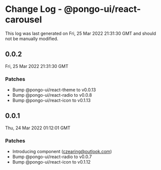# Change Log - @pongo-ui/react-carousel

This log was last generated on Fri, 25 Mar 2022 21:31:30 GMT and should not be manually modified.

<!-- Start content -->

## 0.0.2

Fri, 25 Mar 2022 21:31:30 GMT

### Patches

- Bump @pongo-ui/react-theme to v0.0.13
- Bump @pongo-ui/react-radio to v0.0.8
- Bump @pongo-ui/react-icon to v0.1.13

## 0.0.1

Thu, 24 Mar 2022 01:12:01 GMT

### Patches

- Introducing component (czearing@outlook.com)
- Bump @pongo-ui/react-radio to v0.0.7
- Bump @pongo-ui/react-icon to v0.1.12
